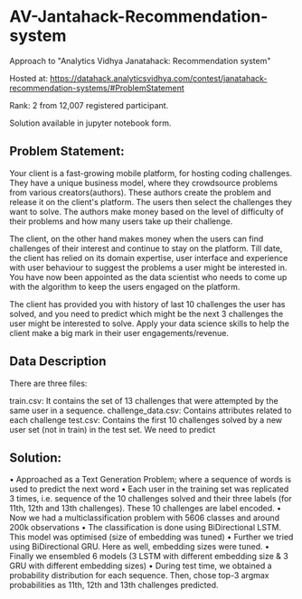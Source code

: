 # AV-Jantahack-Recommendation-system
Approach to "Analytics Vidhya Janatahack: Recommendation system"

Hosted at: https://datahack.analyticsvidhya.com/contest/janatahack-recommendation-systems/#ProblemStatement

Rank: 2 from 12,007 registered participant.

Solution available in jupyter notebook form.

## Problem Statement:

Your client is a fast-growing mobile platform, for hosting coding challenges. They have a unique business model, where they crowdsource problems from various creators(authors). These authors create the problem and release it on the client's platform. The users then select the challenges they want to solve. The authors make money based on the level of difficulty of their problems and how many users take up their challenge.

The client, on the other hand makes money when the users can find challenges of their interest and continue to stay on the platform. Till date, the client has relied on its domain expertise, user interface and experience with user behaviour to suggest the problems a user might be interested in. You have now been appointed as the data scientist who needs to come up with the algorithm to keep the users engaged on the platform.

The client has provided you with history of last 10 challenges the user has solved, and you need to predict which might be the next 3 challenges the user might be interested to solve. Apply your data science skills to help the client make a big mark in their user engagements/revenue.

## Data Description

There are three files:

train.csv: It contains the set of 13 challenges that were attempted by the same user in a sequence.
challenge_data.csv: Contains attributes related to each challenge
test.csv: Contains the first 10 challenges solved by a new user set (not in train) in the test set. We need to predict

## Solution:
•	Approached as a Text Generation Problem; where a sequence of words is used to predict the next word
•	Each user in the training set was replicated 3 times, i.e. sequence of the 10 challenges solved and their three labels (for 11th, 12th and 13th challenges). These 10 challenges are label encoded.
•	Now we had a multiclassification problem with 5606 classes and around 200k observations
•	The classification is done using BiDirectional LSTM. This model was optimised (size of embedding was tuned)
•	Further we tried using BiDirectional GRU. Here as well, embedding sizes were tuned.
•	Finally we ensembled 6 models (3 LSTM with different embedding size & 3 GRU with different embedding sizes)
•	During test time, we obtained a probability distribution for each sequence. Then, chose top-3 argmax probabilities as 11th, 12th and 13th challenges predicted.
